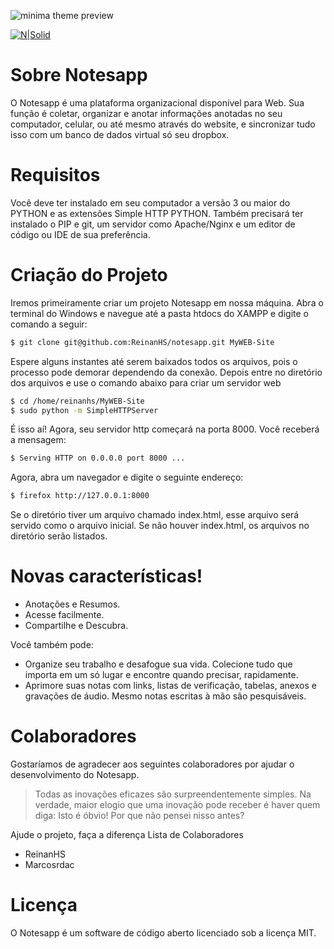 ![minima theme preview](https://uploaddeimagens.com.br/images/001/335/498/thumb/contacts%282%29.png?1521405897)

[![N|Solid](https://cldup.com/dTxpPi9lDf.thumb.png)](https://nodesource.com/products/nsolid)

# Sobre Notesapp
O Notesapp é uma plataforma organizacional disponível para Web. Sua função é coletar, organizar e anotar informações anotadas no seu computador, celular, ou até mesmo através do website, e sincronizar tudo isso com um banco de dados virtual só seu dropbox.

# Requisitos
Você deve ter instalado em seu computador a versão 3 ou maior do PYTHON e as extensões Simple HTTP PYTHON. Também precisará ter instalado o PIP e git, um servidor como Apache/Nginx e um editor de código ou IDE de sua preferência.
# Criação do Projeto
Iremos primeiramente criar um projeto Notesapp em nossa máquina. Abra o terminal do Windows e navegue até a pasta htdocs do XAMPP e digite o comando a seguir:
```sh
$ git clone git@github.com:ReinanHS/notesapp.git MyWEB-Site
```
Espere alguns instantes até serem baixados todos os arquivos, pois o processo pode demorar dependendo da conexão.
Depois entre no diretório dos arquivos e use o comando abaixo para criar um servidor web
```sh
$ cd /home/reinanhs/MyWEB-Site
$ sudo python -m SimpleHTTPServer
``` 
É isso aí! Agora, seu servidor http começará na porta 8000. Você receberá a mensagem:
```sh
$ Serving HTTP on 0.0.0.0 port 8000 ...
``` 
Agora, abra um navegador e digite o seguinte endereço:
```sh
$ firefox http://127.0.0.1:8000
```
Se o diretório tiver um arquivo chamado index.html, esse arquivo será servido como o arquivo inicial. Se não houver index.html, os arquivos no diretório serão listados.
# Novas características!

  - Anotações e Resumos.
  - Acesse facilmente.
  - Compartilhe e Descubra.

Você também pode:
  - Organize seu trabalho e desafogue sua vida. Colecione tudo que importa em um só lugar e encontre quando precisar, rapidamente.
  - Aprimore suas notas com links, listas de verificação, tabelas, anexos e gravações de áudio. Mesmo notas escritas à mão são pesquisáveis.

# Colaboradores
Gostaríamos de agradecer aos seguintes colaboradores por ajudar o desenvolvimento do Notesapp.

> Todas as inovações eficazes são surpreendentemente simples.
> Na verdade, maior elogio que uma inovação pode receber é haver quem diga: 
> Isto é óbvio! Por que não pensei nisso antes?

Ajude o projeto, faça a diferença
Lista de Colaboradores
- ReinanHS
- Marcosrdac

# Licença
O Notesapp é um software de código aberto licenciado sob a licença MIT.

